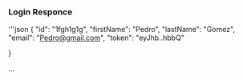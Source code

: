 ### Login Responce

'''json
{
    "id": "1fgh1g1g",
    "firstName": "Pedro",
    "lastName": "Gomez",
    "email": "Pedro@gmail.com",
    "token": "eyJhb..hbbQ"

}

...